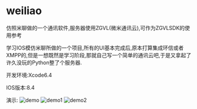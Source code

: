 # weiliao
仿照米聊做的一个通讯软件,服务器使用ZGVL(微米通讯云),可作为ZGVLSDK的使用参考

学习IOS模仿米聊所做的一个项目,所有的UI基本完成后,原本打算集成环信或者XMPP的,但是一想既然是学习阶段,那就自己写一个简单的通讯云吧,于是又拿起了许久没玩的Python整了个服务器.

开发环境:Xcode6.4 

IOS版本:8.4

演示:
![demo](https://github.com/hezuoguang/weiliao/blob/master/demoGif/demo.gif) ![demo1](https://github.com/hezuoguang/weiliao/blob/master/demoGif/demo1.gif) ![demo2](https://github.com/hezuoguang/weiliao/blob/master/demoGif/demo2.gif) 
